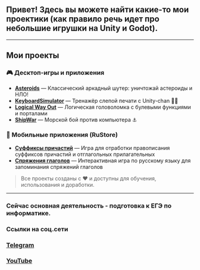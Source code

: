 ## Привет! Здесь вы можете найти какие-то мои проектики (как правило речь идет про небольшие игрушки на Unity и Godot).

---

## Мои проекты

### 🎮 Десктоп-игры и приложения
- [**Asteroids**](https://github.com/Zubasty/Asteroids) — Классический аркадный шутер: уничтожай астероиды и НЛО!
- [**KeyboardSimulator**](https://github.com/Zubasty/KeyboardSimulator) — Тренажёр слепой печати с Unity-chan 🏃‍♀️
- [**Logical Way Out**](https://github.com/Zubasty/Logical-Way-Out) — Логическая головоломка с булевыми функциями и порталами
- [**ShipWar**](https://github.com/Zubasty/ShipWar) — Морской бой против компьютера ⚓

### 📱 Мобильные приложения (RuStore)
- [**Суффиксы причастий**](https://www.rustore.ru/catalog/app/com.Uplus.Suffix) — Игра для отработки правописания суффиксов причастий и отглагольных прилагательных
- [**Спряжения глаголов**](https://www.rustore.ru/catalog/app/com.Uplus.spr) — Интерактивная игра по русскому языку для запоминания спряжений глаголов

> Все проекты созданы с ❤️ и доступны для обучения, использования и доработки.

---

### Сейчас основная деятельность - подготовка к ЕГЭ по информатике.
### Ссылки на соц.сети
### [Telegram](https://t.me/gotovimsyakit_group)
### [YouTube](https://www.youtube.com/@gotovimsyakit)
